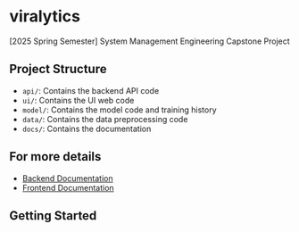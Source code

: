 # viralytics
[2025 Spring Semester] System Management Engineering Capstone Project

## Project Structure
- `api/`: Contains the backend API code
- `ui/`: Contains the UI web code
- `model/`: Contains the model code and training history
- `data/`: Contains the data preprocessing code
- `docs/`: Contains the documentation

## For more details
- [Backend Documentation](docs/backend.md)
- [Frontend Documentation](docs/frontend.md)

## Getting Started
